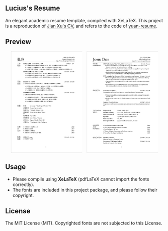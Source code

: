 ## Lucius's Resume

An elegant academic resume template, compiled with XeLaTeX. This project is a reproduction of  [Jian Xu's CV](http://www.jianxu.net/en/files/JianXu_CV.pdf), and refers to the code of [yuan-resume](https://github.com/Xyz-yuanhf/yuan-resume).

## Preview

<p align="center">
  <img src="./Preview/resume-zh.jpg" alt="First Image" style="width:45%;"/>
  <img src="./Preview/resume.jpg" alt="Second Image" style="width:45%; margin-left: 10px;"/>
</p>

## Usage

- Please compile using **XeLaTeX** (pdfLaTeX cannot import the fonts correctly).
- The fonts are included in this project package, and please follow their copyright.

## License

The MIT License (MIT). Copyrighted fonts are not subjected to this License.
